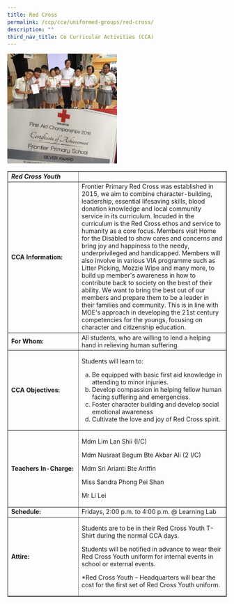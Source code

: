 ```yaml
---
title: Red Cross
permalink: /ccp/cca/uniformed-groups/red-cross/
description: ""
third_nav_title: Co Curricular Activities (CCA)
---
```

<img style="width: 50%;" src="/images/rc.jpg" />
<table class="table table-bordered table-responsive" border="1" cellpadding="10">
<tbody>
<tr>
<td width="177"><em><strong>Red Cross Youth</strong></em></td>
<td width="425">&nbsp;</td>
</tr>
<tr>
<td width="177"><strong>CCA Information:</strong></td>
<td width="425">Frontier Primary Red Cross was established in 2015, we aim to combine character-building, leadership, essential lifesaving skills, blood donation knowledge and local community service in its curriculum. Incuded in the curriculum is the Red Cross ethos and service to humanity as a core focus. Members visit Home for the Disabled to show cares and concerns and bring joy and happiness to the needy, underprivileged and handicapped. Members will also involve in various VIA programme such as Litter Picking, Mozzie Wipe and many more, to build up member's awareness in how to contribute back to society on the best of their ability. We want to bring the best out of our members and prepare them to be a leader in their families and community. This is in line with MOE's approach in developing the 21st century competencies for the youngs, focusing on character and citizenship education.</td>
</tr>
<tr>
<td width="177"><strong>For Whom:</strong></td>
<td width="425">All students, who are willing to lend a helping hand in relieving human suffering.</td>
</tr>
<tr>
<td width="177"><strong>CCA Objectives:</strong></td>
<td width="425">
<p>Students will learn to:</p>
<ol style="list-style-type: lower-alpha;">
<li>Be equipped with basic first aid knowledge in attending to minor injuries.</li>
<li>Develop compassion in helping fellow human facing suffering and emergencies.</li>
<li>Foster character building and develop social emotional awareness</li>
<li>Cultivate the love and joy of Red Cross spirit.</li>
</ol>
</td>
</tr>
<tr>
<td width="177"><strong>Teachers In-Charge:</strong></td>
<td width="425">
<p>Mdm Lim Lan Shii (I/C)</p>
<p>Mdm Nusraat Begum Bte Akbar Ali (2&nbsp;I/C)</p>
<p>Mdm Sri Arianti Bte Ariffin</p>
<p>Miss Sandra Phong Pei Shan</p>
<p>Mr Li Lei</p>
</td>
</tr>
<tr>
<td width="177"><strong>Schedule:</strong></td>
<td width="425">Fridays, 2:00 p.m. to 4:00 p.m. @ Learning Lab</td>
</tr>
<tr>
<td width="177"><strong>Attire:</strong></td>
<td width="425">
<p>Students are to be in their Red Cross Youth T-Shirt during the normal CCA days.</p>
<p>Students will be notified in advance to wear their Red Cross Youth uniform for internal events in school or external events.</p>
<p>*Red Cross Youth &ndash; Headquarters will bear the cost for the first set of Red Cross Youth uniform.</p>
</td>
</tr>
</tbody>
</table>